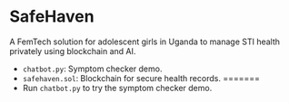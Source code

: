 # SafeHaven
A FemTech solution for adolescent girls in Uganda to manage STI health privately using blockchain and AI.
- `chatbot.py`: Symptom checker demo.
- `safehaven.sol`: Blockchain for secure health records.
=======
- Run `chatbot.py` to try the symptom checker demo.
